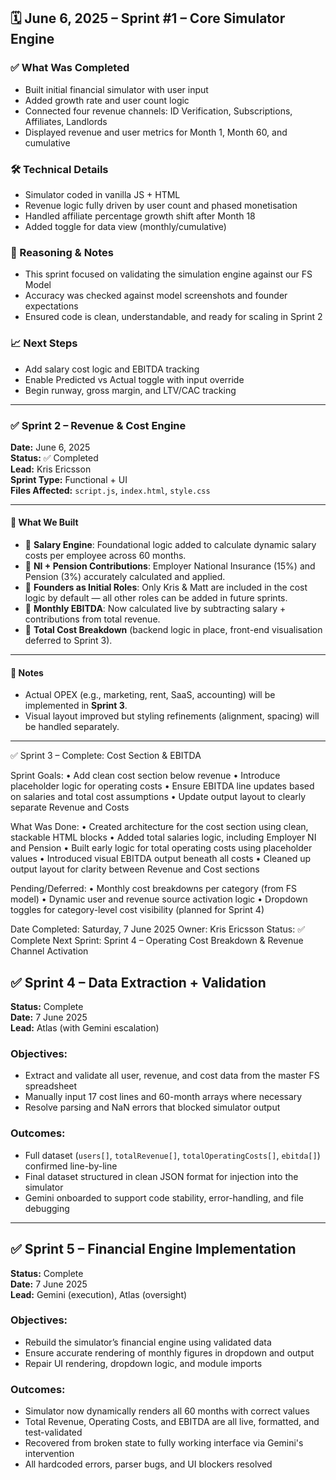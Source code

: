 ## 🗓️ June 6, 2025 – Sprint #1 – Core Simulator Engine

### ✅ What Was Completed
- Built initial financial simulator with user input
- Added growth rate and user count logic
- Connected four revenue channels: ID Verification, Subscriptions, Affiliates, Landlords
- Displayed revenue and user metrics for Month 1, Month 60, and cumulative

### 🛠️ Technical Details
- Simulator coded in vanilla JS + HTML
- Revenue logic fully driven by user count and phased monetisation
- Handled affiliate percentage growth shift after Month 18
- Added toggle for data view (monthly/cumulative)

### 💭 Reasoning & Notes
- This sprint focused on validating the simulation engine against our FS Model
- Accuracy was checked against model screenshots and founder expectations
- Ensured code is clean, understandable, and ready for scaling in Sprint 2

### 📈 Next Steps
- Add salary cost logic and EBITDA tracking
- Enable Predicted vs Actual toggle with input override
- Begin runway, gross margin, and LTV/CAC tracking



---

### ✅ Sprint 2 – Revenue & Cost Engine

**Date:** June 6, 2025  
**Status:** ✅ Completed  
**Lead:** Kris Ericsson  
**Sprint Type:** Functional + UI  
**Files Affected:** `script.js`, `index.html`, `style.css`

---

#### 🔧 What We Built

- 🧠 **Salary Engine**: Foundational logic added to calculate dynamic salary costs per employee across 60 months.
- 💸 **NI + Pension Contributions**: Employer National Insurance (15%) and Pension (3%) accurately calculated and applied.
- 💾 **Founders as Initial Roles**: Only Kris & Matt are included in the cost logic by default — all other roles can be added in future sprints.
- 🧾 **Monthly EBITDA**: Now calculated live by subtracting salary + contributions from total revenue.
- 🧮 **Total Cost Breakdown** (backend logic in place, front-end visualisation deferred to Sprint 3).

---

#### 🧪 Notes

- Actual OPEX (e.g., marketing, rent, SaaS, accounting) will be implemented in **Sprint 3**.
- Visual layout improved but styling refinements (alignment, spacing) will be handled separately.

---
✅ Sprint 3 – Complete: Cost Section & EBITDA

Sprint Goals:
	•	Add clean cost section below revenue
	•	Introduce placeholder logic for operating costs
	•	Ensure EBITDA line updates based on salaries and total cost assumptions
	•	Update output layout to clearly separate Revenue and Costs

What Was Done:
	•	Created architecture for the cost section using clean, stackable HTML blocks
	•	Added total salaries logic, including Employer NI and Pension
	•	Built early logic for total operating costs using placeholder values
	•	Introduced visual EBITDA output beneath all costs
	•	Cleaned up output layout for clarity between Revenue and Cost sections

Pending/Deferred:
	•	Monthly cost breakdowns per category (from FS model)
	•	Dynamic user and revenue source activation logic
	•	Dropdown toggles for category-level cost visibility (planned for Sprint 4)

Date Completed: Saturday, 7 June 2025
Owner: Kris Ericsson
Status: ✅ Complete
Next Sprint: Sprint 4 – Operating Cost Breakdown & Revenue Channel Activation

## ✅ Sprint 4 – Data Extraction + Validation  
**Status:** Complete  
**Date:** 7 June 2025  
**Lead:** Atlas (with Gemini escalation)

### Objectives:
- Extract and validate all user, revenue, and cost data from the master FS spreadsheet  
- Manually input 17 cost lines and 60-month arrays where necessary  
- Resolve parsing and NaN errors that blocked simulator output

### Outcomes:
- Full dataset (`users[]`, `totalRevenue[]`, `totalOperatingCosts[]`, `ebitda[]`) confirmed line-by-line  
- Final dataset structured in clean JSON format for injection into the simulator  
- Gemini onboarded to support code stability, error-handling, and file debugging  
---

## ✅ Sprint 5 – Financial Engine Implementation  
**Status:** Complete  
**Date:** 7 June 2025  
**Lead:** Gemini (execution), Atlas (oversight)

### Objectives:
- Rebuild the simulator’s financial engine using validated data  
- Ensure accurate rendering of monthly figures in dropdown and output  
- Repair UI rendering, dropdown logic, and module imports

### Outcomes:
- Simulator now dynamically renders all 60 months with correct values  
- Total Revenue, Operating Costs, and EBITDA are all live, formatted, and test-validated  
- Recovered from broken state to fully working interface via Gemini's intervention  
- All hardcoded errors, parser bugs, and UI blockers resolved  

